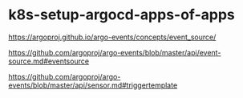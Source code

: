 # k8s-setup-argocd-apps-of-apps

https://argoproj.github.io/argo-events/concepts/event_source/

https://github.com/argoproj/argo-events/blob/master/api/event-source.md#eventsource

https://github.com/argoproj/argo-events/blob/master/api/sensor.md#triggertemplate

